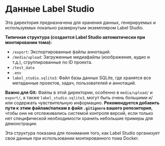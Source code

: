 # Данные Label Studio

Эта директория предназначена для хранения данных, генерируемых и используемых локально развернутым экземпляром Label Studio.

**Типичная структура (создается Label Studio автоматически при монтировании тома):**

*   `/export`: Экспортированные файлы аннотаций.
*   `/media/upload`: Загруженные медиафайлы (изображения, аудио и т.д.), сгруппированные по ID проекта.
*   `/test_data`
*   `.env`
*   `label_studio.sqlite3`: Файл базы данных SQLite, где хранятся все метаданные проектов, задач, пользователей и аннотаций.

**Важно для Git:**
Файлы в этой директории, особенно в `media/upload/` и `export/`, а также `label_studio.sqlite3`, могут быть очень большими и/или содержать чувствительную информацию. **Рекомендуется добавить пути к этим файлам/папкам в файл `.gitignore` вашего репозитория**, чтобы они не отслеживались системой контроля версий, если только нет специфической необходимости хранить небольшие примеры для демонстрации.

Эта структура показана для понимания того, как Label Studio организует свои данные при использовании монтированного тома Docker.